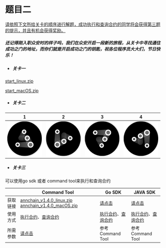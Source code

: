 # 题目二

<u>请依照下文所给关卡的顺序进行解题，成功执行和查询合约的同学将会获得第三题的提示，并且有机会获得奖励。</u>

##### 还记得刚入职众安时的样子吗，我们在众安开启一段新的旅程，从关卡中寻找通往成功之门的地址，而你们就是开启成功之门的钥匙，祝各位程序员大大们，节日快乐！

- ##### 关卡一

[start_linux.zip](bin/start_linux.zip)

[start_macOS.zip](bin/start_macOS.zip)

- ##### 关卡二

|        1        |        2        |        3        |        4        |
| :-------------: | :-------------: | :-------------: | :-------------: |
| ![1](pic/1.jpg) | ![2](pic/2.jpg) | ![3](pic/3.jpg) | ![4](pic/4.jpg) |

- ##### 关卡三

可以使用go sdk 或者 command tool来执行和查询合约

|          | Command Tool                                                 | Go SDK                                                       | JAVA SDK                                                     |
| -------- | ------------------------------------------------------------ | ------------------------------------------------------------ | ------------------------------------------------------------ |
| 获取链接 | [annchain_v1.4.0_linux.zip](https://github.com/dappledger/AnnChain/releases/download/v1.4.0/annchain_v1.4.0_linux.zip)    [annchain_v1.4.0_macOS.zip](https://github.com/dappledger/AnnChain/releases/download/v1.4.0/annchain_v1.4.0_macOS.zip) | [请点击](https://github.com/dappledger/ann-go-sdk)           | [请点击](https://github.com/dappledger/ann-java-sdk)         |
| 使用方式 | [执行合约](https://github.com/dappledger/AnnChain/blob/master/docs/cmd.md#execute-contract)、[查询合约](https://github.com/dappledger/AnnChain/blob/master/docs/cmd.md#read-contract) | [执行合约](https://github.com/dappledger/ann-go-sdk/blob/master/example/za_test.go#L148)、[查询合约](https://github.com/dappledger/ann-go-sdk/blob/master/example/za_test.go#L169) | [执行合约](https://github.com/dappledger/ann-java-sdk/blob/master/ReadMe.md#%E8%B0%83%E7%94%A8%E5%90%88%E7%BA%A6%E9%BB%98%E8%AE%A4%E5%90%8C%E6%AD%A5%E8%B0%83%E7%94%A8)、[查询合约](https://github.com/dappledger/ann-java-sdk/blob/master/ReadMe.md#%E6%9F%A5%E8%AF%A2%E5%90%88%E7%BA%A6) |
| 所需参数 | [请点击](doc/tool.md)                                        | 参考Command Tool                                             | 参考Command Tool                                             |